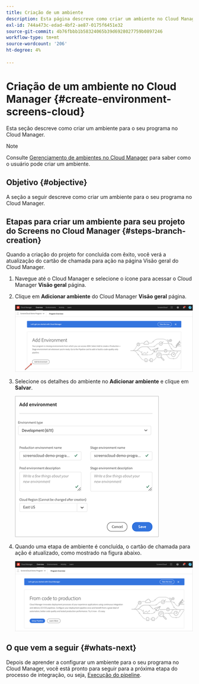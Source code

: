 ```yaml
---
title: Criação de um ambiente
description: Esta página descreve como criar um ambiente no Cloud Manager para Screens as a Cloud Service.
exl-id: 744a473c-edad-4bf2-ae87-0175f6451e32
source-git-commit: 4b76fbbb1b58324065b39d6928027759b0897246
workflow-type: tm+mt
source-wordcount: '206'
ht-degree: 4%

---
```


# Criação de um ambiente no Cloud Manager {#create-environment-screens-cloud}

Esta seção descreve como criar um ambiente para o seu programa no Cloud Manager.

>[!NOTE]
>Consulte [Gerenciamento de ambientes no Cloud Manager](https://experienceleague.adobe.com/docs/experience-manager-cloud-service/implementing/using-cloud-manager/manage-environments.html?lang=en) para saber como o usuário pode criar um ambiente.

## Objetivo {#objective}

A seção a seguir descreve como criar um ambiente para o seu programa no Cloud Manager.

## Etapas para criar um ambiente para seu projeto do Screens no Cloud Manager {#steps-branch-creation}

Quando a criação do projeto for concluída com êxito, você verá a atualização do cartão de chamada para ação na página Visão geral do Cloud Manager.

1. Navegue até o Cloud Manager e selecione o ícone para acessar o Cloud Manager **Visão geral** página.

1. Clique em **Adicionar ambiente** do Cloud Manager **Visão geral** página.

   ![imagem](/help/screens-cloud/assets/onboarding/add-environ1.png)

1. Selecione os detalhes do ambiente no **Adicionar ambiente** e clique em **Salvar**.

   ![imagem](/help/screens-cloud/assets/onboarding/add-environ2.png)

1. Quando uma etapa de ambiente é concluída, o cartão de chamada para ação é atualizado, como mostrado na figura abaixo.

   ![imagem](/help/screens-cloud/assets/onboarding/add-environ3a.png)

## O que vem a seguir {#whats-next}

Depois de aprender a configurar um ambiente para o seu programa no Cloud Manager, você está pronto para seguir para a próxima etapa do processo de integração, ou seja, [Execução do pipeline](/help/screens-cloud/onboarding-screens-cloud/running-a-pipeline.md).
